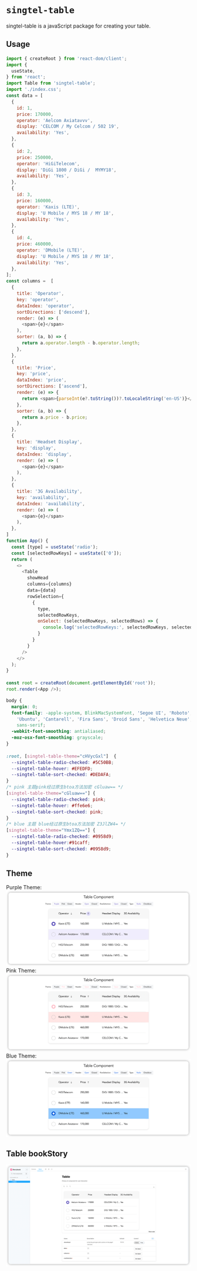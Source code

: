 # `singtel-table`

singtel-table is a javaScript package for creating your table.

## Usage

```js
import { createRoot } from 'react-dom/client';
import {
  useState,
} from 'react';
import Table from 'singtel-table';
import './index.css';
const data = [
  {
    id: 1,
    price: 170000,
    operator: 'Aelcom Axiatavvv',
    display: 'CELCOM / My Celcom / 502 19',
    availability: 'Yes',
  },
  {
    id: 2,
    price: 250000,
    operator: 'HiGiTelecom',
    display: 'DiGi 1800 / DiGi /  MYMY18',
    availability: 'Yes',
  },
  {
    id: 3,
    price: 160000,
    operator: 'Kaxis (LTE)',
    display: 'U Mobile / MYS 18 / MY 18',
    availability: 'Yes',
  },
  {
    id: 4,
    price: 460000,
    operator: 'DMobile (LTE)',
    display: 'U Mobile / MYS 18 / MY 18',
    availability: 'Yes',
  },
];
const columns =  [
  {
    title: 'Operator',
    key: 'operator',
    dataIndex: 'operator',
    sortDirections: ['descend'],
    render: (e) => (
      <span>{e}</span>
    ),
    sorter: (a, b) => {
      return a.operator.length - b.operator.length;
    },
  },
  {
    title: 'Price',
    key: 'price',
    dataIndex: 'price',
    sortDirections: ['ascend'],
    render: (e) => {
      return <span>{parseInt(e?.toString())?.toLocaleString('en-US')}</span>;
    },
    sorter: (a, b) => {
      return a.price - b.price;
    },
  },
  {
    title: 'Headset Display',
    key: 'display',
    dataIndex: 'display',
    render: (e) => (
      <span>{e}</span>
    ),
  },
  {
    title: '3G Availability',
    key: 'availability',
    dataIndex: 'availability',
    render: (e) => (
      <span>{e}</span>
    ),
  },
]
function App() {
  const [type] = useState('radio');
  const [selectedRowKeys] = useState(['0']);
  return (
    <>
      <Table
        showHead
        columns={columns}
        data={data}
        rowSelection={
          {
            type,
            selectedRowKeys,
            onSelect: (selectedRowKeys, selectedRows) => {
              console.log('selectedRowKeys:', selectedRowKeys, selectedRows);
            }
          }
        }
      />
    </>
  );
}

const root = createRoot(document.getElementById('root'));
root.render(<App />);

```

```css
body {
  margin: 0;
  font-family: -apple-system, BlinkMacSystemFont, 'Segoe UI', 'Roboto', 'Oxygen',
    'Ubuntu', 'Cantarell', 'Fira Sans', 'Droid Sans', 'Helvetica Neue',
    sans-serif;
  -webkit-font-smoothing: antialiased;
  -moz-osx-font-smoothing: grayscale;
}

:root, [singtel-table-theme="cHVycGxl"]  {
  --singtel-table-radio-checked: #5C50BB;
  --singtel-table-hover: #EFEDFD;
  --singtel-table-sort-checked: #DEDAFA;
}
/* pink 主题pink经过原生btoa方法加密 cGluaw== */
[singtel-table-theme="cGluaw=="] {
  --singtel-table-radio-checked: pink;
  --singtel-table-hover: #ffe6e6;
  --singtel-table-sort-checked: pink;
}
/* blue 主题 blue经过原生btoa方法加密 Z3JlZW4= */
[singtel-table-theme="Ymx1ZQ=="] {
  --singtel-table-radio-checked: #0958d9;
  --singtel-table-hover:#91caff;
  --singtel-table-sort-checked: #0958d9;
}

```
## Theme
Purple Theme:
![Purple Theme](https://github.com/arianshi/singtel-next/blob/main/packages/singtel-table/demo/purple_theme.png "Purple Theme")
Pink Theme:
![Pink Theme](https://github.com/arianshi/singtel-next/blob/main/packages/singtel-table/demo/pink_theme.png "Purple Theme")
Blue Theme:
![Blue Theme](https://github.com/arianshi/singtel-next/blob/main/packages/singtel-table/demo/blue_theme.png "Purple Theme")

## Table bookStory

![bookStory](https://github.com/arianshi/singtel-next/blob/main/packages/singtel-table/demo/bookStory.png "Table bookStory")


